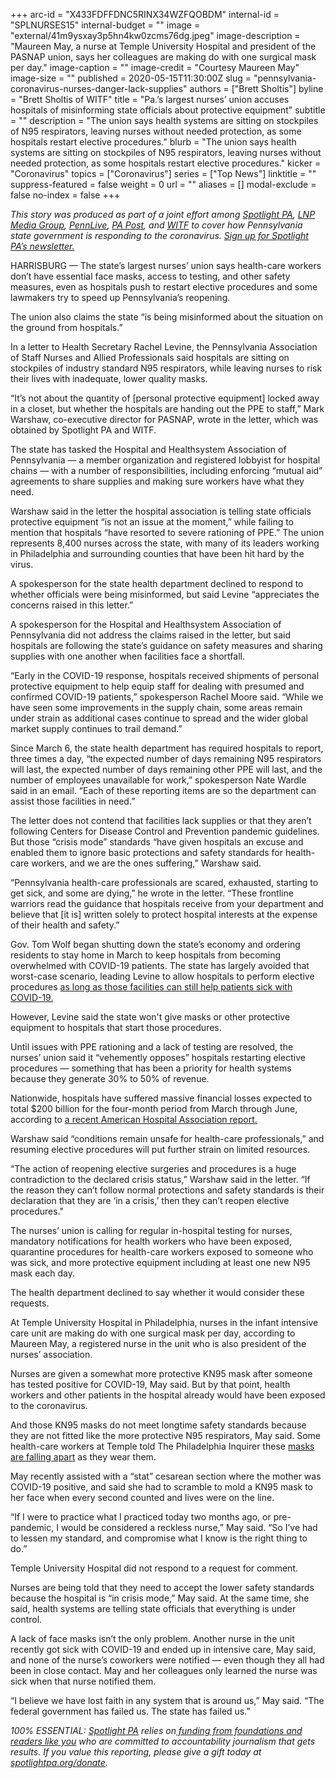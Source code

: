 +++
arc-id = "X433FDFFDNC5RINX34WZFQOBDM"
internal-id = "SPLNURSES15"
internal-budget = ""
image = "external/41m9ysxay3p5hn4kw0zcms76dg.jpeg"
image-description = "Maureen May, a nurse at Temple University Hospital and president of the PASNAP union, says her colleagues are making do with one surgical mask per day."
image-caption = ""
image-credit = "Courtesy Maureen May"
image-size = ""
published = 2020-05-15T11:30:00Z
slug = "pennsylvania-coronavirus-nurses-danger-lack-supplies"
authors = ["Brett Sholtis"]
byline = "Brett Sholtis of WITF"
title = "Pa.’s largest nurses’ union accuses hospitals of misinforming state officials about protective equipment"
subtitle = ""
description = "The union says health systems are sitting on stockpiles of N95 respirators, leaving nurses without needed protection, as some hospitals restart elective procedures."
blurb = "The union says health systems are sitting on stockpiles of N95 respirators, leaving nurses without needed protection, as some hospitals restart elective procedures."
kicker = "Coronavirus"
topics = ["Coronavirus"]
series = ["Top News"]
linktitle = ""
suppress-featured = false
weight = 0
url = ""
aliases = []
modal-exclude = false
no-index = false
+++

<i>This story was produced as part of a joint effort among </i><a href="https://www.spotlightpa.org/"><i>Spotlight PA</i></a><i>, </i><a href="https://lancasteronline.com/"><i>LNP Media Group</i></a><i>, </i><a href="https://www.pennlive.com/"><i>PennLive</i></a><i>, </i><a href="https://papost.org/"><i>PA Post</i></a><i>, and </i><a href="https://www.witf.org/"><i>WITF</i></a><i> to cover how Pennsylvania state government is responding to the coronavirus. </i><a href="https://www.spotlightpa.org/newsletters"><i>Sign up for Spotlight PA’s newsletter.</i></a>

HARRISBURG — The state’s largest nurses’ union says health-care workers don’t have essential face masks, access to testing, and other safety measures, even as hospitals push to restart elective procedures and some lawmakers try to speed up Pennsylvania’s reopening.

The union also claims the state “is being misinformed about the situation on the ground from hospitals.”

In a letter to Health Secretary Rachel Levine, the Pennsylvania Association of Staff Nurses and Allied Professionals said hospitals are sitting on stockpiles of industry standard N95 respirators, while leaving nurses to risk their lives with inadequate, lower quality masks.

“It’s not about the quantity of [personal protective equipment] locked away in a closet, but whether the hospitals are handing out the PPE to staff,” Mark Warshaw, co-executive director for PASNAP, wrote in the letter, which was obtained by Spotlight PA and WITF.

The state has tasked the Hospital and Healthsystem Association of Pennsylvania — a member organization and registered lobbyist for hospital chains — with a number of responsibilities, including enforcing “mutual aid” agreements to share supplies and making sure workers have what they need.

Warshaw said in the letter the hospital association is telling state officials protective equipment “is not an issue at the moment,” while failing to mention that hospitals “have resorted to severe rationing of PPE.” The union represents 8,400 nurses across the state, with many of its leaders working in Philadelphia and surrounding counties that have been hit hard by the virus.

<script src="https://www.spotlightpa.org/embed.js" async></script><div data-spl-embed-version="1" data-spl-src="https://www.spotlightpa.org/embeds/donate/"></div>


A spokesperson for the state health department declined to respond to whether officials were being misinformed, but said Levine “appreciates the concerns raised in this letter.”

A spokesperson for the Hospital and Healthsystem Association of Pennsylvania did not address the claims raised in the letter, but said hospitals are following the state’s guidance on safety measures and sharing supplies with one another when facilities face a shortfall.

“Early in the COVID-19 response, hospitals received shipments of personal protective equipment to help equip staff for dealing with presumed and confirmed COVID-19 patients,” spokesperson Rachel Moore said. “While we have seen some improvements in the supply chain, some areas remain under strain as additional cases continue to spread and the wider global market supply continues to trail demand.”

Since March 6, the state health department has required hospitals to report, three times a day, “the expected number of days remaining N95 respirators will last, the expected number of days remaining other PPE will last, and the number of employees unavailable for work,” spokesperson Nate Wardle said in an email. “Each of these reporting items are so the department can assist those facilities in need.”

The letter does not contend that facilities lack supplies or that they aren’t following Centers for Disease Control and Prevention pandemic guidelines. But those “crisis mode” standards “have given hospitals an excuse and enabled them to ignore basic protections and safety standards for health-care workers, and we are the ones suffering,” Warshaw said.

“Pennsylvania health-care professionals are scared, exhausted, starting to get sick, and some are dying,” he wrote in the letter. “These frontline warriors read the guidance that hospitals receive from your department and believe that [it is] written solely to protect hospital interests at the expense of their health and safety.”

Gov. Tom Wolf began shutting down the state’s economy and ordering residents to stay home in March to keep hospitals from becoming overwhelmed with COVID-19 patients. The state has largely avoided that worst-case scenario, leading Levine to allow hospitals to perform elective procedures <a href="https://www.spotlightpa.org/news/2020/05/pennsylvania-coronavirus-hospitals-elective-surgeries-ppe-nursing-homes/">as long as those facilities can still help patients sick with COVID-19.</a>

However, Levine said the state won't give masks or other protective equipment to hospitals that start those procedures.

Until issues with PPE rationing and a lack of testing are resolved, the nurses’ union said it “vehemently opposes” hospitals restarting elective procedures — something that has been a priority for health systems because they generate 30% to 50% of revenue.

Nationwide, hospitals have suffered massive financial losses expected to total $200 billion for the four-month period from March through June, according to <a href="https://www.aha.org/press-releases/2020-05-05-new-aha-report-finds-financial-impact-covid-19-hospitals-health-systems">a recent American Hospital Association report.</a>

Warshaw said “conditions remain unsafe for health-care professionals,” and resuming elective procedures will put further strain on limited resources.

“The action of reopening elective surgeries and procedures is a huge contradiction to the declared crisis status,” Warshaw said in the letter. “If the reason they can’t follow normal protections and safety standards is their declaration that they are ‘in a crisis,’ then they can’t reopen elective procedures."

The nurses’ union is calling for regular in-hospital testing for nurses, mandatory notifications for health workers who have been exposed, quarantine procedures for health-care workers exposed to someone who was sick, and more protective equipment including at least one new N95 mask each day.

The health department declined to say whether it would consider these requests.

At Temple University Hospital in Philadelphia, nurses in the infant intensive care unit are making do with one surgical mask per day, according to Maureen May, a registered nurse in the unit who is also president of the nurses’ association.

Nurses are given a somewhat more protective KN95 mask after someone has tested positive for COVID-19, May said. But by that point, health workers and other patients in the hospital already would have been exposed to the coronavirus.

And those KN95 masks do not meet longtime safety standards because they are not fitted like the more protective N95 respirators, May said. Some health-care workers at Temple told The Philadelphia Inquirer these <a href="https://www.inquirer.com/health/coronavirus/coronavirus-covid19-chinese-masks-temple-university-hospital-20200512.html">masks are falling apart</a> as they wear them.

May recently assisted with a “stat” cesarean section where the mother was COVID-19 positive, and said she had to scramble to mold a KN95 mask to her face when every second counted and lives were on the line.

<script src="https://www.spotlightpa.org/embed.js" async></script><div data-spl-embed-version="1" data-spl-src="https://www.spotlightpa.org/embeds/newsletter/"></div>


“If I were to practice what I practiced today two months ago, or pre-pandemic, I would be considered a reckless nurse,” May said. “So I’ve had to lessen my standard, and compromise what I know is the right thing to do.”

Temple University Hospital did not respond to a request for comment.

Nurses are being told that they need to accept the lower safety standards because the hospital is “in crisis mode,” May said. At the same time, she said, health systems are telling state officials that everything is under control.

A lack of face masks isn’t the only problem. Another nurse in the unit recently got sick with COVID-19 and ended up in intensive care, May said, and none of the nurse’s coworkers were notified — even though they all had been in close contact. May and her colleagues only learned the nurse was sick when that nurse notified them.

“I believe we have lost faith in any system that is around us,” May said. “The federal government has failed us. The state has failed us.”

<i>100% ESSENTIAL: </i><a href="https://www.spotlightpa.org/"><i>Spotlight PA</i></a><i> relies on</i><a href="https://www.spotlightpa.org/support"><i> funding from foundations and readers like you</i></a><i> who are committed to accountability journalism that gets results. If you value this reporting, please give a gift today at </i><a href="https://www.spotlightpa.org/donate"><i>spotlightpa.org/donate</i></a><i>.</i>
